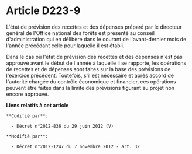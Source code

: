 # Article D223-9

L'état de prévision des recettes et des dépenses préparé par le directeur général de l'Office national des forêts est
présenté au conseil d'administration qui en délibère dans le courant de l'avant-dernier mois de l'année précédant celle pour
laquelle il est établi. 

Dans le cas où l'état de prévision des recettes et des dépenses n'est pas approuvé avant le début de l'année à laquelle il se
rapporte, les opérations de recettes et de dépenses sont faites sur la base des prévisions de l'exercice précédent.
Toutefois, s'il est nécessaire et après accord         de l'autorité chargée du contrôle économique et financier, ces
opérations peuvent être faites dans la limite des prévisions figurant au projet non encore approuvé.

**Liens relatifs à cet article**

	**Codifié par**:

	  - Décret n°2012-836 du 29 juin 2012 (V)

	**Modifié par**:

	  - Décret n°2012-1247 du 7 novembre 2012 - art. 32
